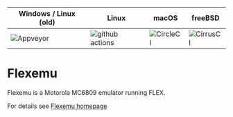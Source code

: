 | Windows / Linux (old) | Linux | macOS | freeBSD |
|---------|-------|-------|---------|
| ![Appveyor](https://ci.appveyor.com/api/projects/status/github/aladur/flexemu?svg=true) | ![github actions](https://github.com/aladur/flexemu/actions/workflows/build-and-test.yml/badge.svg?branch=master) | ![CircleCI](https://dl.circleci.com/status-badge/img/circleci/KXKKNcBPDqWbv6vCdMkZiJ/WEWzrmkYmTbNfchcPP1m6J/tree/master.svg?style=shield&circle-token=CCIPAT_HiiApN3QnDADWK9rVuXxWr_43287d298938d7726b6976a2d3eda773d9885997) | ![CirrusCI](https://api.cirrus-ci.com/github/aladur/flexemu.svg?branch=master) |

# Flexemu

Flexemu is a Motorola MC6809 emulator running FLEX.

For details see [Flexemu homepage](http://flexemu.neocities.org)

